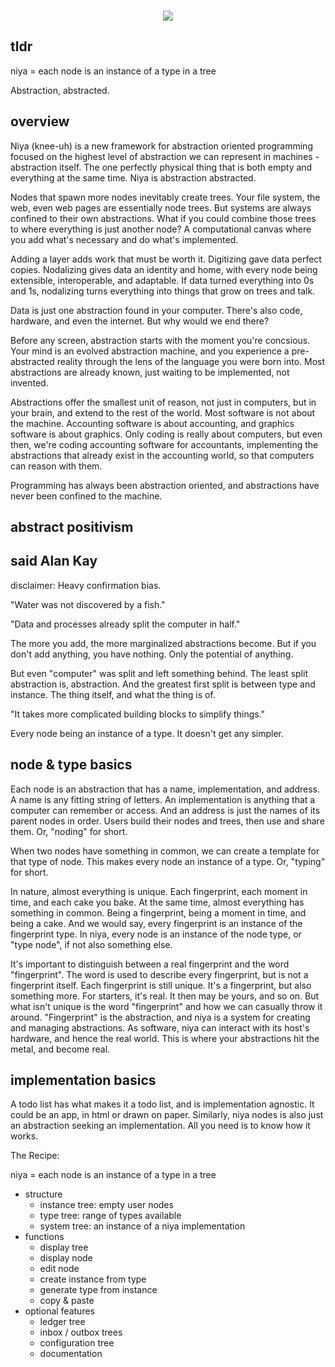 <p align=center>
</br>
<img src="https://github.com/johans-work/niyanodes/assets/108384802/8db06b17-19a3-4a30-b5ac-0ebb34114648">
</br>
</p>

## tldr

niya = each node is an instance of a type in a tree

Abstraction, abstracted.

## overview

Niya (knee-uh) is a new framework for abstraction oriented programming focused on the highest level of abstraction we can represent in machines - abstraction itself. The one perfectly physical thing that is both empty and everything at the same time. Niya is abstraction abstracted.



Nodes that spawn more nodes inevitably create trees. Your file system, the web, even web pages are essentially node trees. But systems are always confined to their own abstractions. What if you could combine those trees to where everything is just another node? A computational canvas where you  add what's necessary and do what's implemented. 

Adding a layer adds work that must be worth it. Digitizing gave data perfect copies. Nodalizing gives data an identity and home, with every node being extensible, interoperable, and adaptable. If data turned everything into 0s and 1s, nodalizing turns everything into things that grow on trees and talk.

Data is just one abstraction found in your computer. There's also code, hardware, and even the internet. But why would we end there? 

Before any screen, abstraction starts with the moment you're concsious. Your mind is an evolved abstraction machine, and you experience a pre-abstracted reality through the lens of the language you were born into. Most abstractions are already known, just waiting to be implemented, not invented. 

Abstractions offer the smallest unit of reason, not just in computers, but in your brain, and extend to the rest of the world. Most software is not about the machine. Accounting software is about accounting, and graphics software is about graphics. Only coding is really about computers, but even then, we're coding accounting software for accountants, implementing the abstractions that already exist in the accounting world, so that computers can reason with them. 

Programming has always been abstraction oriented, and abstractions have never been confined to the machine. 



## abstract positivism



## said Alan Kay

disclaimer: Heavy confirmation bias. 

"Water was not discovered by a fish."

"Data and processes already split the computer in half."

The more you add, the more marginalized abstractions become. But if you don't add anything, you have nothing. Only the potential of anything.

But even "computer" was split and left something behind. The least split abstraction is, abstraction. And the greatest first split is between type and instance. The thing itself, and what the thing is of.

"It takes more complicated building blocks to simplify things."

Every node being an instance of a type. It doesn't get any simpler. 


## node & type basics

Each node is an abstraction that has a name, implementation, and address. A name is any fitting string of letters. An implementation is anything that a computer can remember or access. And an address is just the names of its parent nodes in order. Users build their nodes and trees, then use and share them. Or, "noding" for short.

When two nodes have something in common, we can create a template for that type of node. This makes every node an instance of a type. Or, "typing" for short.

In nature, almost everything is unique. Each fingerprint, each moment in time, and each cake you bake. At the same time, almost everything has something in common. Being a fingerprint, being a moment in time, and being a cake. And we would say, every fingerprint is an instance of the fingerprint type. In niya, every node is an instance of the node type, or "type node", if not also something else.

It's important to distinguish between a real fingerprint and the word "fingerprint". The word is used to describe every fingerprint, but is not a fingerprint itself. Each fingerprint is still unique. It's a fingerprint, but also something more. For starters, it's real. It then may be yours, and so on. But what isn't unique is the word "fingerprint" and how we can casually throw it around. "Fingerprint" is the abstraction, and niya is a system for creating and managing abstractions. As software, niya can interact with its host's hardware, and hence the real world. This is where your abstractions hit the metal, and become real.

## implementation basics

A todo list has what makes it a todo list, and is implementation agnostic. It could be an app, in html or drawn on paper. Similarly, niya nodes is also just an abstraction seeking an implementation. All you need is to know how it works.

The Recipe:

niya = each node is an instance of a type in a tree  

- structure
  - instance tree: empty user nodes
  - type tree: range of types available
  - system tree: an instance of a niya implementation
- functions
  - display tree
  - display node
  - edit node
  - create instance from type
  - generate type from instance
  - copy & paste
- optional features
  - ledger tree
  - inbox / outbox trees
  - configuration tree
  - documentation

##

<!--

Computer objects have it both ways. The abstractions themselves become real.


Similar to what digital does for analog, nodal will do for digital.


Abstraction is not about hiding or inaccessibility or security.
Abstraction is about independence, fault tolerance (forgiveness), and minding your own business.

No one needs to say anything if all is known.

this is  you telling it
node.do()

within a node
node.do()
this is the node telling it.


abstractions exclude the moment they are created
and are created with the purpose of exclusion

##

We've caught on to the value of meta data. This is the meta system.

Just as an abstract of a paper is a smaller pattern that describes a larger pattern, so are all words in Enlgish that represent their meaning, and names of people that represent each person. The names form a name space that allows us to differentiate each abstraction individually.

It's abstraction, abstracted. 

The app is being built at [nod.ing](http://nod.ing/).

, and not nodejs, or anything specific in networking.

For more on abstraction see _____.

Portable and independent. 

Two copies make a type.

Niya node test.
What qualifies as a node tree? 
Is it a tree? Are the nodes instances of types?

only as do

if there is a preset order, don't contradict it

is as do
abstract over do, to get is.

competition
collaboration
build a team
each member is independent

indepentent and portable
can be copied perfectly, can it travel, can it become a message.

abstractions can be copied within the expression space.

keep everything explicit. 
PUT does this but POST does this because PUT is this and POST is that.
form submit no repeat
ajax should be ajax
let should be let

let html

expressions are agreed upon
conventions standards rules
if the expression is bad, change it
make it different or make it the same
utility will determine the correctness of that choice



is is bad, except = is is. 
if image // jpeg =
the comparison
determine if same
determine if copy

the problem with comparing abstractions
the expression could be anything
it's a layer on top of what the actual thing is
be it the actual implementation, or the thing it's representing
the expression could be anything


, optimized for abstracting, implementing, and utilizing abstractions, and in that order.

You say, but it has five fingers, to which I say, but it's made of clay.


